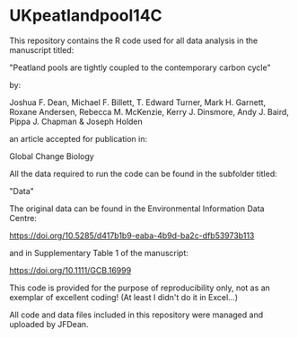 # UKpeatlandpool14C

This repository contains the R code used for all data analysis in the manuscript titled:

"Peatland pools are tightly coupled to the contemporary carbon cycle"

by:

Joshua F. Dean, Michael F. Billett, T. Edward Turner, Mark H. Garnett, Roxane Andersen, Rebecca M. McKenzie, Kerry J. Dinsmore, Andy J. Baird, Pippa J. Chapman & Joseph Holden

an article accepted for publication in:

Global Change Biology

All the data required to run the code can be found in the subfolder titled:

"Data"

The original data can be found in the Environmental Information Data Centre:

https://doi.org/10.5285/d417b1b9-eaba-4b9d-ba2c-dfb53973b113 

and in Supplementary Table 1 of the manuscript:

https://doi.org/10.1111/GCB.16999 

This code is provided for the purpose of reproducibility only, not as an exemplar of excellent coding! (At least I didn't do it in Excel...)

All code and data files included in this repository were managed and uploaded by JFDean.
